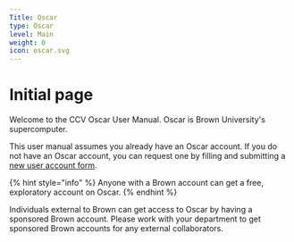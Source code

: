 ```yaml
---
Title: Oscar
type: Oscar
level: Main
weight: 0
icon: oscar.svg
---
```


# Initial page

Welcome to the CCV Oscar User Manual. Oscar is Brown University's supercomputer.

This user manual assumes you already have an Oscar account. If you do not have an Oscar account, you can request one by filling and submitting a [new user account form](https://datasci.brown.edu/ccv-dev/services/infrastructure/oscar/).

{% hint style="info" %}
Anyone with a Brown account can get a free, exploratory account on Oscar.
{% endhint %}

Individuals external to Brown can get access to Oscar by having a sponsored Brown account. Please work with your department to get sponsored Brown accounts for any external collaborators.

